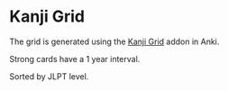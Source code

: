 # Kanji Grid
The grid is generated using the [Kanji Grid](https://ankiweb.net/shared/info/909972618) addon in Anki.

Strong cards have a 1 year interval.

Sorted by JLPT level.
